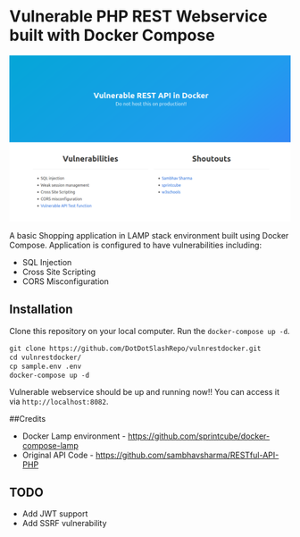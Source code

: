 # Vulnerable PHP REST Webservice built with Docker Compose

![Landing Page](https://github.com/DotDotSlashRepo/vulnrestdocker/blob/master/images/image.PNG?raw=true)

A basic Shopping application in LAMP stack environment built using Docker Compose. Application is configured to have vulnerabilities including:

* SQL Injection
* Cross Site Scripting
* CORS Misconfiguration

## Installation

Clone this repository on your local computer.
Run the `docker-compose up -d`.

```shell
git clone https://github.com/DotDotSlashRepo/vulnrestdocker.git
cd vulnrestdocker/
cp sample.env .env
docker-compose up -d
```

Vulnerable webservice should be up and running now!! You can access it via `http://localhost:8082`.

##Credits

* Docker Lamp environment - https://github.com/sprintcube/docker-compose-lamp
* Original API Code - https://github.com/sambhavsharma/RESTful-API-PHP

## TODO

* Add JWT support
* Add SSRF vulnerability
